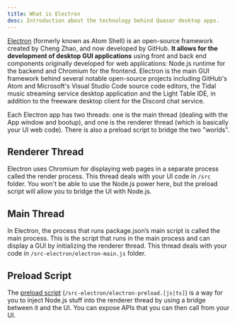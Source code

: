 ```yaml
---
title: What is Electron
desc: Introduction about the technology behind Quasar desktop apps.
---
```

[Electron](https://electronjs.org/) (formerly known as Atom Shell) is an open-source framework created by Cheng Zhao, and now developed by GitHub. **It allows for the development of desktop GUI applications** using front and back end components originally developed for web applications: Node.js runtime for the backend and Chromium for the frontend. Electron is the main GUI framework behind several notable open-source projects including GitHub's Atom and Microsoft's Visual Studio Code source code editors, the Tidal music streaming service desktop application and the Light Table IDE, in addition to the freeware desktop client for the Discord chat service.

Each Electron app has two threads: one is the main thread (dealing with the App window and bootup), and one is the renderer thread (which is basically your UI web code). There is also a preload script to bridge the two "worlds".

## Renderer Thread
Electron uses Chromium for displaying web pages in a separate process called the render process. This thread deals with your UI code in `/src` folder. You won't be able to use the Node.js power here, but the preload script will allow you to bridge the UI with Node.js.

## Main Thread
In Electron, the process that runs package.json’s main script is called the main process. This is the script that runs in the main process and can display a GUI by initializing the renderer thread. This thread deals with your code in `/src-electron/electron-main.js` folder.

## Preload Script
The [preload script](/quasar-cli/developing-electron-apps/electron-preload-script) (`/src-electron/electron-preload.[js|ts]`) is a way for you to inject Node.js stuff into the renderer thread by using a bridge between it and the UI. You can expose APIs that you can then call from your UI.
